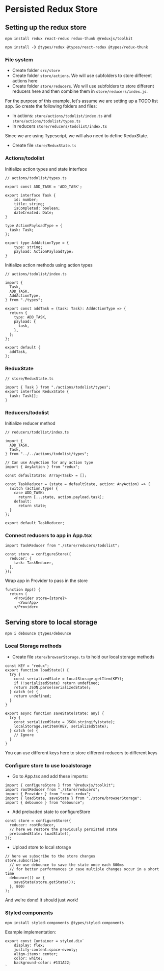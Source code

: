 # Persisted Redux Store

## Setting up the redux store

`npm install redux react-redux redux-thunk @reduxjs/toolkit`

`npm install -D @types/redux @types/react-redux @types/redux-thunk`

### File system

- Create folder `src/store`
- Create folder `store/actions`. We will use subfolders to store different actions here
- Create folder `store/reducers`. We will use subfolders to store different reducers here and then combine them in `store/reducers/index.js`.

For the purpose of this example, let's assume we are setting up a TODO list app. So create the following folders and files:

- In actions: `store/actions/todolist/index.ts` and `store/actions/todolist/types.ts`
- In reducers `store/reducers/todolist/index.ts`

Since we are using Typescript, we will also need to define ReduxState.

- Create file `store/ReduxState.ts`

### Actions/todolist

Initialize action types and state interface

```
// actions/todolist/types.ts

export const ADD_TASK = 'ADD_TASK';

export interface Task {
    id: number;
    title: string;
    isCompleted: boolean;
    dateCreated: Date;
}

type ActionPayloadType = {
  task: Task;
};

export type AddActionType = {
    type: string;
    payload: ActionPayloadType;
}
```

Initialize action methods using action types

```
// actions/todolist/index.ts

import {
  Task,
  ADD_TASK,
  AddActionType,
} from "./types";

export const addTask = (task: Task): AddActionType => {
  return {
    type: ADD_TASK,
    payload: {
      task,
    },
  };
};

export default {
  addTask,
};

```

### ReduxState

```
// store/ReduxState.ts

import { Task } from "./actions/todolist/types";
export interface ReduxState {
  task: Task[];
}
```

### Reducers/todolist

Initialize reducer method

```
// reducers/todolist/index.ts

import {
  ADD_TASK,
  Task,
} from "../../actions/todolist/types";

// Can use AnyAction for any action type
import { AnyAction } from "redux";

const defaultState: Array<Task> = [];

const TaskReducer = (state = defaultState, action: AnyAction) => {
  switch (action.type) {
    case ADD_TASK:
      return [...state, action.payload.task];
    default:
      return state;
  }
};

export default TaskReducer;

```

### Connect reducers to app in App.tsx

```
import TaskReducer from "./store/reducers/todolist";

const store = configureStore({
  reducer: {
    task: TaskReducer,
  },
});
```

Wrap app in Provider to pass in the store

```
function App() {
  return (
    <Provider store={store}>
      <YourApp>
    </Provider>
```

## Serving store to local storage

`npm i debounce @types/debounce`

### Local Storage methods

- Create file `store/browserStorage.ts` to hold our local storage methods

```
const KEY = "redux";
export function loadState() {
  try {
    const serializedState = localStorage.getItem(KEY);
    if (!serializedState) return undefined;
    return JSON.parse(serializedState);
  } catch (e) {
    return undefined;
  }
}

export async function saveState(state: any) {
  try {
    const serializedState = JSON.stringify(state);
    localStorage.setItem(KEY, serializedState);
  } catch (e) {
    // Ignore
  }
}

```

You can use different keys here to store different reducers to different keys

### Configure store to use localstorage

- Go to App.tsx and add these imports:

```
import { configureStore } from "@reduxjs/toolkit";
import rootReducer from "./store/reducers";
import { Provider } from "react-redux";
import { loadState, saveState } from "./store/browserStorage";
import { debounce } from "debounce";
```

- Add preloaded state to configureStore

```
const store = configureStore({
  reducer: rootReducer,
  // here we restore the previously persisted state
  preloadedState: loadState(),
});
```

- Upload store to local storage

```
// here we subscribe to the store changes
store.subscribe(
  // we use debounce to save the state once each 800ms
  // for better performances in case multiple changes occur in a short time
  debounce(() => {
    saveState(store.getState());
  }, 800)
);
```

And we're done! It should just work!

### Styled components

`npm install styled-components @types/styled-components`

Example implementation:

```
export const Container = styled.div`
    display: flex;
    justify-content:space-evenly;
    align-items: center;
    color: white;
    background-color: #131A22;
`
```
